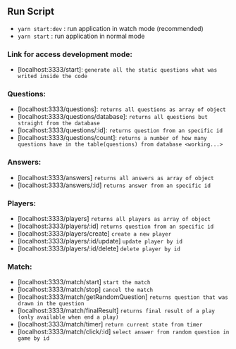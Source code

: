 ## Run Script
- `yarn start:dev` : run application in watch mode (recommended)
- `yarn start`     : run application in normal mode

### Link for access development mode:
- [localhost:3333/start]:
    `generate all the static questions what was writed inside the code`

### Questions: 
- [localhost:3333/questions]:
    `returns all questions as array of object`
- [localhost:3333/questions/database]: 
    `returns all questions but straight from the database`
- [localhost:3333/questions/:id]:
    `returns question from an specific id`
- [localhost:3333/questions/count]:
    `returns a number of how many questions have in the table(questions) from database <working...>`

### Answers:
 - [localhost:3333/answers]
    `returns all answers as array of object`
 - [localhost:3333/answers/:id]
    `returns answer from an specific id`
### Players:
 - [localhost:3333/players]
     `returns all players as array of object`
 - [localhost:3333/players/:id]
    `returns question from an specific id`
 - [localhost:3333/players/create]
    `create a new player`
 - [localhost:3333/players/:id/update]
    `update player by id`
 - [localhost:3333/players/:id/delete]
    `delete player by id`
### Match:
 - [localhost:3333/match/start]
    `start the match`
- [localhost:3333/match/stop]
    `cancel the match`
- [localhost:3333/match/getRandomQuestion]
    `returns question that was drawn in the question`
- [localhost:3333/match/finalResult]
    `returns final result of a play (only available when end a play)`
- [localhost:3333/match/timer]
    `return current state from timer`
- [localhost:3333/match/click/:id]
    `select answer from random question in game by id`
    
    
    

  
